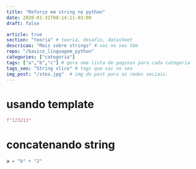 ```yaml
---
title: "Reforço em string no python"
date: 2020-01-31T00:14:11-03:00
draft: false

article: true
section: "teoria" # teoria, desafio, datasheet
descricao: "Mais sobre strings" # vai no seo tbm
repo: "/basico_linguagem_python"
categories: ["categoria"]
tags: ["a","b","c"] # gera uma lista de paginas para cada categoria
tags_seo: "String slice" # tags que vai no seo
img_post: "/stes.jpg"  # img do post para as redes sociais.
---
```


# 

# usando template
```python
f"123213"
```
# concatenando string
```python
a = "b" + "2"
```



